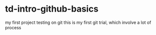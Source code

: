 # td-intro-github-basics
my first project testing on git
this is my first git trial, which involve a lot of process
